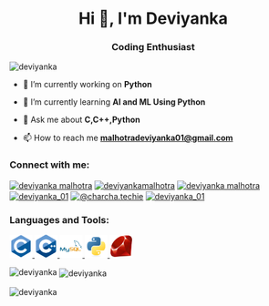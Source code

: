 <h1 align="center">Hi 👋, I'm Deviyanka</h1>
<h3 align="center">Coding Enthusiast</h3>

<p align="left"> <img src="https://komarev.com/ghpvc/?username=deviyanka&label=Profile%20views&color=0e75b6&style=flat" alt="deviyanka" /> </p>

- 🔭 I’m currently working on **Python**

- 🌱 I’m currently learning **AI and ML Using Python**

- 💬 Ask me about **C,C++,Python**

- 📫 How to reach me **malhotradeviyanka01@gmail.com**

<h3 align="left">Connect with me:</h3>
<p align="left">
<a href="https://linkedin.com/in/deviyanka malhotra" target="blank"><img align="center" src="https://raw.githubusercontent.com/rahuldkjain/github-profile-readme-generator/master/src/images/icons/Social/linked-in-alt.svg" alt="deviyanka malhotra" height="30" width="40" /></a>
<a href="https://kaggle.com/deviyankamalhotra" target="blank"><img align="center" src="https://raw.githubusercontent.com/rahuldkjain/github-profile-readme-generator/master/src/images/icons/Social/kaggle.svg" alt="deviyankamalhotra" height="30" width="40" /></a>
<a href="https://fb.com/deviyanka malhotra" target="blank"><img align="center" src="https://raw.githubusercontent.com/rahuldkjain/github-profile-readme-generator/master/src/images/icons/Social/facebook.svg" alt="deviyanka malhotra" height="30" width="40" /></a>
<a href="https://instagram.com/deviyanka_01" target="blank"><img align="center" src="https://raw.githubusercontent.com/rahuldkjain/github-profile-readme-generator/master/src/images/icons/Social/instagram.svg" alt="deviyanka_01" height="30" width="40" /></a>
<a href="https://www.youtube.com/c/@charcha.techie" target="blank"><img align="center" src="https://raw.githubusercontent.com/rahuldkjain/github-profile-readme-generator/master/src/images/icons/Social/youtube.svg" alt="@charcha.techie" height="30" width="40" /></a>
<a href="https://www.codechef.com/users/deviyanka_01" target="blank"><img align="center" src="https://cdn.jsdelivr.net/npm/simple-icons@3.1.0/icons/codechef.svg" alt="deviyanka_01" height="30" width="40" /></a>
</p>

<h3 align="left">Languages and Tools:</h3>
<p align="left"> <a href="https://www.cprogramming.com/" target="_blank" rel="noreferrer"> <img src="https://raw.githubusercontent.com/devicons/devicon/master/icons/c/c-original.svg" alt="c" width="40" height="40"/> </a> <a href="https://www.w3schools.com/cpp/" target="_blank" rel="noreferrer"> <img src="https://raw.githubusercontent.com/devicons/devicon/master/icons/cplusplus/cplusplus-original.svg" alt="cplusplus" width="40" height="40"/> </a> <a href="https://www.mysql.com/" target="_blank" rel="noreferrer"> <img src="https://raw.githubusercontent.com/devicons/devicon/master/icons/mysql/mysql-original-wordmark.svg" alt="mysql" width="40" height="40"/> </a> <a href="https://www.python.org" target="_blank" rel="noreferrer"> <img src="https://raw.githubusercontent.com/devicons/devicon/master/icons/python/python-original.svg" alt="python" width="40" height="40"/> </a> <a href="https://www.ruby-lang.org/en/" target="_blank" rel="noreferrer"> <img src="https://raw.githubusercontent.com/devicons/devicon/master/icons/ruby/ruby-original.svg" alt="ruby" width="40" height="40"/> </a> </p>

<p><img align="left" src="https://github-readme-stats.vercel.app/api/top-langs?username=deviyanka&show_icons=true&locale=en&layout=compact" alt="deviyanka" /></p>

<p>&nbsp;<img align="center" src="https://github-readme-stats.vercel.app/api?username=deviyanka&show_icons=true&locale=en" alt="deviyanka" /></p>

<p><img align="center" src="https://github-readme-streak-stats.herokuapp.com/?user=deviyanka&" alt="deviyanka" /></p>

